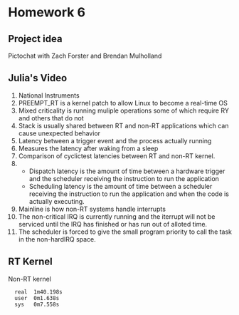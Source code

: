 # Homework 6

## Project idea
Pictochat with Zach Forster and Brendan Mulholland

## Julia's Video
1. National Instruments
2. PREEMPT_RT is a kernel patch to allow Linux to become a real-time OS
3. Mixed criticality is running muliple operations some of which require RY and others that do not
4. Stack is usually shared between RT and non-RT applications which can cause unexpected behavior
5. Latency between a trigger event and the process actually running
6. Measures the latency after waking from a sleep
7. Comparison of cyclictest latencies between RT and non-RT kernel.
8. 
   - Dispatch latency is the amount of time between a hardware trigger and the scheduler receiving the instruction to run the application
   - Scheduling latency is the amount of time between a scheduler receiving the instruction to run the application and when the code is actually executing.
9. Mainline is how non-RT systems handle interrupts
10. The non-critical IRQ is currently running and the iterrupt will not be serviced until the IRQ has finished or has run out of alloted time.
11. The scheduler is forced to give the small program priority to call the task in the non-hardIRQ space.

## RT Kernel
Non-RT kernel
   
      real	1m40.198s
      user	0m1.638s
      sys	0m7.558s

